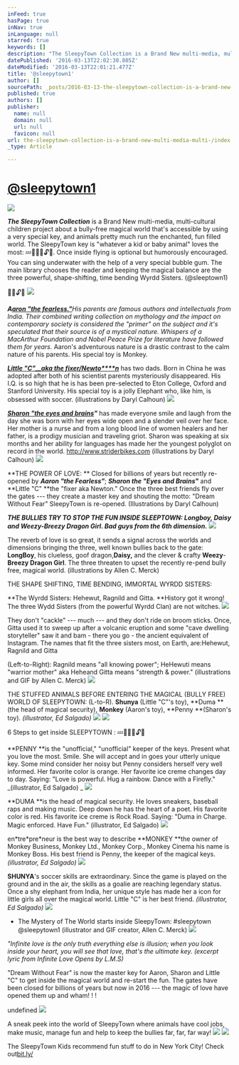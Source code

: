 ```yaml
---
inFeed: true
hasPage: true
inNav: true
inLanguage: null
starred: true
keywords: []
description: "The SleepyTown Collection is a Brand New multi-media, multi-cultural children project about a bully-free magical world that's accessible by using a very special key, and animals pretty much run the enchanted, fun filled world. \_The SleepyTown key is \"whatever a kid or baby animal\" loves the most:\_\uD83D\uDCA4\uD83D\uDCAD\uD83D\uDC9E\uD83D\uDD11\uD83D\uDD13\uD83C\uDF89. \_Once inside flying is optional but humorously encouraged. \_You can sing underwater with the help of a very special bubble gum. \_The main library chooses the reader and keeping the magical balance are the three powerful, shape-shifting, time bending Wyrdd Sisters. \_(@sleeptown1)"
datePublished: '2016-03-13T22:02:30.805Z'
dateModified: '2016-03-13T22:01:21.477Z'
title: '@sleepytown1'
author: []
sourcePath: _posts/2016-03-13-the-sleepytown-collection-is-a-brand-new-multi-media-multi-.md
published: true
authors: []
publisher:
  name: null
  domain: null
  url: null
  favicon: null
url: the-sleepytown-collection-is-a-brand-new-multi-media-multi-/index.html
_type: Article

---
```

# [@sleepytown1][0]
![](https://the-grid-user-content.s3-us-west-2.amazonaws.com/b5ec0e7b-309c-4b82-9c76-56d09749703f.png)

**_The SleepyTown Collection_** is a Brand New multi-media, multi-cultural children project about a bully-free magical world that's accessible by using a very special key, and animals pretty much run the enchanted, fun filled world.  The SleepyTown key is "whatever a kid or baby animal" loves the most: 💤💭💞🔑🔓🎉.  Once inside flying is optional but humorously encouraged.  You can sing underwater with the help of a very special bubble gum.  The main library chooses the reader and keeping the magical balance are the three powerful, shape-shifting, time bending Wyrdd Sisters.  (@sleeptown1)

💞🔑🔓🎉
![](https://the-grid-user-content.s3-us-west-2.amazonaws.com/738200a2-64b9-4cf6-8c59-4a452840cc5b.jpg)

**_A[aron "the fearless."][1]_**_His parents are famous authors and intellectuals from India. Their combined writing collection on mythology and the impact on contemporary society is considered the "primer" on the subject and it's speculated that their source is of a mystical nature. Whispers of a MacArthur Foundation and Nobel Peace Prize for literature have followed them for years._ Aaron's adventurous nature is a drastic contrast to the calm nature of his parents. His special toy is Monkey.

[_**Little "C"**__**aka the fixer/Newto****n**_][2] has two dads. Born in China he was adopted after both of his scientist parents mysteriously disappeared. His I.Q. is so high that he is has been pre-selected to Eton College, Oxford and Stanford University. His special toy is a jolly Elephant who, like him, is obsessed with soccer. (illustrations by Daryl Calhoun)
![](https://the-grid-user-content.s3-us-west-2.amazonaws.com/c5de1e30-d3cd-48b9-8452-05166fea3863.jpg)

**_[Sharon "the eyes and brains][1]"_** has made everyone smile and laugh from the day she was born with her eyes wide open and a slender veil over her face. Her mother is a nurse and from a long blood line of women healers and her father, is a prodigy musician and traveling griot. Sharon was speaking at six months and her ability for languages has made her the youngest polyglot on record in the world. http://www.striderbikes.com (illustrations by Daryl Calhoun)
![](https://the-grid-user-content.s3-us-west-2.amazonaws.com/a1db100e-27b1-411c-969a-8b16b40dc0e8.jpg)

**THE POWER OF LOVE: ** Closed for billions of years but recently re-opened by **_Aaron "the Fearless"_**; **_Sharon the "Eyes and Brains"_** and **Little "C" **the "fixer aka Newton."  Once the three best friends fly over the gates --- they create a master key and shouting the motto:  "Dream Without Fear" SleepyTown is re-opened.  (Illustrations by Daryl Calhoun)

**_THE BULLIES TRY TO STOP THE FUN INSIDE SLEEPTOWN: Longboy, Daisy and Weezy-Breezy Dragon Girl.  Bad guys from the 6th dimension._**
![](https://the-grid-user-content.s3-us-west-2.amazonaws.com/c3487ac3-a7f6-4bb3-84ec-3988162a05dd.jpg)

The reverb of love is so great, it sends a signal across the worlds and dimensions bringing the three, well known bullies back to the gate: **LongBoy**, his clueless, goof dragon,**Daisy,** and the clever & crafty **Weezy**-**Breezy Dragon Girl**.  The three threaten to upset the recently re-pend  bully free, magical world.  (illustrations by Allen C. Merck)

THE SHAPE SHIFTING, TIME BENDING, IMMORTAL WYRDD SISTERS:

**The Wyrdd Sisters: Hehewut, Ragnild and Gitta. **History got it wrong!  The three Wydd Sisters (from the powerful Wyrdd Clan) are not witches. ![](https://the-grid-user-content.s3-us-west-2.amazonaws.com/07e9a1a9-a79c-4752-b69b-507f163155aa.gif)

They don't "cackle" --- much --- and they don't ride on broom sticks.  Once, Gitta used it to sweep up after a volcanic eruption and some "cave dwelling storyteller" saw it and bam - there you go - the ancient equivalent of Instagram. The names that fit the three sisters most, on Earth, are:Hehewut, Ragnild and Gitta 

(Left-to-Right):  Ragnild means "all knowing power"; HeHewuti means "warrior mother" aka Heheand  Gitta means "strength & power."   (illustrations and GIF by Allen C. Merck)
![](https://the-grid-user-content.s3-us-west-2.amazonaws.com/301f60a2-0cd3-4518-9c5c-720089b4b9da.jpg)

THE STUFFED ANIMALS BEFORE ENTERING THE MAGICAL (BULLY FREE) WORLD OF SLEEPYTOWN:  (L-to-R). **Shunya** (Little "C"'s toy), **Duma **(the head of magical security), **Monkey** (Aaron's toy), **Penny **(Sharon's toy). _(illustrator, Ed Salgado)_
![](https://the-grid-user-content.s3-us-west-2.amazonaws.com/fb8ef515-49f2-42b3-a115-1e36ad33c788.png)
![](https://the-grid-user-content.s3-us-west-2.amazonaws.com/5afa7d09-f5e8-48ab-8c55-585a3ed7a987.gif)

6 Steps to get inside SLEEPYTOWN : 💤💭💞🔑🔓🎉 

**PENNY **is the "unofficial," "unofficial" keeper of the keys.  Present what you love the most. Smile. She will accept and in goes your utterly unique key. Some mind consider her noisy but Penny considers herself very well informed. Her favorite color is orange.  Her favorite ice creme changes day to day.  Saying: "Love is powerful. Hug a rainbow. Dance with a Firefly." _(illustrator, Ed Salgado) _
![](https://the-grid-user-content.s3-us-west-2.amazonaws.com/d5464326-3e6f-49a5-861a-06e989289fba.png)

**DUMA **is the head of magical security. He loves sneakers, baseball raps and making music. Deep down he has the heart of a poet. His favorite color is red.  His favorite ice creme is Rock Road.  Saying: "Duma in Charge. Magic enforced. Have Fun." (illustrator, Ed Salgado)
![](https://the-grid-user-content.s3-us-west-2.amazonaws.com/54cec7ae-fc09-4a57-8944-a3ecd4539673.png)

en\*tre\*pre\*neur is the best way to describe **MONKEY **the owner of Monkey Business, Monkey Ltd., Monkey Corp., Monkey Cinema his name is Monkey Boss. His best friend is Penny, the keeper of the magical keys. _(illustrator, Ed Salgado)_
![](https://the-grid-user-content.s3-us-west-2.amazonaws.com/b2192c48-30d3-441a-aae8-d8bf600a32db.jpg)

**SHUNYA**'s soccer skills are extraordinary.  Since the game is played on the ground and in the air, the skills as a goalie are reaching legendary status. Once a shy elephant from India, her unique style has made her a icon for little girls all over the magical world.  Little "C" is her best friend. _(illustrator, Ed Salgado)_
![](https://the-grid-user-content.s3-us-west-2.amazonaws.com/a79fa879-038f-411a-8b50-462794d73478.png)

* The Mystery of The World starts inside SleepyTown:  \#sleepytown @sleepytown1 (illustrator and GIF creator, Allen C. Merck)
![](https://the-grid-user-content.s3-us-west-2.amazonaws.com/0708070e-5ca2-4bb6-9989-a50f33598f0a.gif)

_"Infinite love is the only truth everything else is illusion; when you look inside your heart, you will see that love, that's the ultimate key.   (excerpt lyric from Infinite Love Opens by L.M.S)_

"Dream Without Fear" is now the master key for Aaron, Sharon and Little "C" to get inside the magical world and re-start the fun. The gates have been closed for billions of years but now in 2016 --- the magic of love have opened them up and wham! ! !

undefined
![](https://the-grid-user-content.s3-us-west-2.amazonaws.com/f1c76a2b-1737-4b75-90f7-c9177c74c95e.jpg)

A sneak peek into the world of SleepyTown where animals have cool jobs, make music, manage fun and help to keep the bullies far, far, far way!
![](https://the-grid-user-content.s3-us-west-2.amazonaws.com/e2e92f8d-aaeb-48c2-9097-dbf3c1ce203f.jpg)
![](https://the-grid-user-content.s3-us-west-2.amazonaws.com/fd220392-7444-4d87-bc72-fb82082f8ec5.jpg)

The SleepyTown Kids recommend fun stuff to do in New York City!  Check out[bit.ly/][2]


[0]: http://morningsider.com/harlem-journalist-develops-the-sleepytown-collection-a-childrens-series/
[1]: http://www.striderbikes.com/
[2]: null